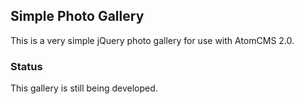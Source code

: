 ## Simple Photo Gallery

This is a very simple jQuery photo gallery for use with AtomCMS 2.0.

### Status

This gallery is still being developed.  